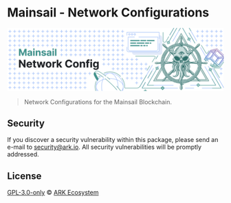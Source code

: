 # Mainsail - Network Configurations

<p align="center">
    <img src="./banner.png?sanitize=true" />
</p>

> Network Configurations for the Mainsail Blockchain. 


## Security

If you discover a security vulnerability within this package, please send an e-mail to security@ark.io. All security vulnerabilities will be promptly addressed.


## License

[GPL-3.0-only](LICENSE) © [ARK Ecosystem](https://ark.io)